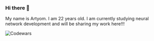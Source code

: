 ### Hi there 👋
My name is Artyom. I am 22 years old. I am currently studying neural network development and will be sharing my work here!!!

![Codewars](https://github.r2v.ch/codewars?user=BigRussianBe_r)

<!--
**ArtyomIT/ArtyomIT** is a ✨ _special_ ✨ repository because its `README.md` (this file) appears on your GitHub profile.

Here are some ideas to get you started:

- 🔭 I’m currently working on ...
- 🌱 I’m currently learning ...
- 👯 I’m looking to collaborate on ...
- 🤔 I’m looking for help with ...
- 💬 Ask me about ...
- 📫 How to reach me: ...
- 😄 Pronouns: ...
- ⚡ Fun fact: ...
-->
